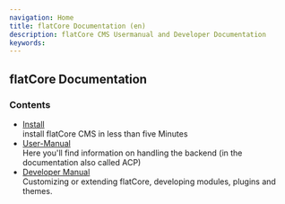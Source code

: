 ```yaml
---
navigation: Home
title: flatCore Documentation (en)
description: flatCore CMS Usermanual and Developer Documentation
keywords:
---
```


## flatCore Documentation


### Contents

* [Install](install/)<br>install flatCore CMS in less than five Minutes
* [User-Manual](user-manual/)<br>Here you'll find information on handling the backend (in the documentation also called ACP)
* [Developer Manual](developer-manual/)<br>Customizing or extending flatCore, developing modules, plugins and themes.
